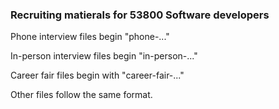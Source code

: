 ### Recruiting matierals for 53800 Software developers

Phone interview files begin "phone-..."

In-person interview files begin "in-person-..."

Career fair files begin with "career-fair-..."

Other files follow the same format.
